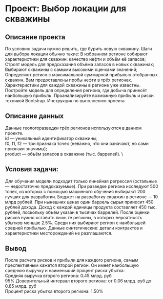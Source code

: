 # Проект: Выбор локации для скважины


## Описание проекта

По условию задачи нужно решить, где бурить новую скважину. 
Шаги для выбора локации обычно такие:
В избранном регионе собирают характеристики для скважин: качество нефти и объём её запасов;
Строят модель для предсказания объёма запасов в новых скважинах;
Выбирают скважины с самыми высокими оценками значений;
Определяют регион с максимальной суммарной прибылью отобранных скважин.
Вам предоставлены пробы нефти в трёх регионах. Характеристики для каждой скважины в регионе уже известны. Постройте модель для определения региона, где добыча принесёт наибольшую прибыль. Проанализируйте возможную прибыль и риски техникой Bootstrap.
Инструкция по выполнению проекта

## Описание данных

Данные геологоразведки трёх регионов используются в данном проекте. \
id — уникальный идентификатор скважины; \
f0, f1, f2 — три признака точек (неважно, что они означают, но сами признаки значимы); \
product — объём запасов в скважине (тыс. баррелей). \

## Условия задачи:

Для обучения модели подходит только линейная регрессия (остальные — недостаточно предсказуемые).
При разведке региона исследуют 500 точек, из которых с помощью машинного обучения выбирают 200 лучших для разработки.
Бюджет на разработку скважин в регионе — 10 млрд рублей.
При нынешних ценах один баррель сырья приносит 450 рублей дохода. Доход с каждой единицы продукта составляет 450 тыс. рублей, поскольку объём указан в тысячах баррелей.
После оценки рисков нужно оставить лишь те регионы, в которых вероятность убытков меньше 2.5%. Среди них выбирают регион с наибольшей средней прибылью.
Данные синтетические: детали контрактов и характеристики месторождений не разглашаются.

## Вывод

После расчета рисков и прибыли для каждого региона, самым преспективным кажется второй регион. Он имеет наибольшую среднюю выручку и наименьший процент риска убытка: \
Средняя выручка второго региона: 0.45 млрд. руб \
95% Доверительный интервал второго региона: от 0.06 млрд. руб до 0.85 млрд. руб \
Процент риска убытка второго региона: 1.50%
